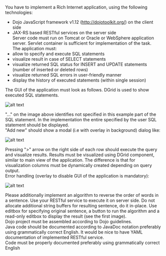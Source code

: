 You have to implement a Rich Internet application, using the following technologies:  
 - Dojo JavaScript framework v1.12 (http://dojotoolkit.org/) on the client side  
 - JAX-RS based RESTful services on the server side  
Server code must run on Tomcat or Oracle or WebSphere application server. Servlet container is
sufficient for implementation of the task.  
The application must:  
 - allow to specify and execute SQL statements  
 - visualize result in case of SELECT statements  
 - visualize returned SQL status for INSERT and UPDATE statements (number of inserted
or deleted rows)  
 - visualize returned SQL errors in user-friendly manner  
 - display the history of executed statements (within single session)  

The GUI of the application must look as follows. DGrid is used to show executed SQL
statements.  

![alt text]()

"..." on the image above identifies not specified in this example part of the SQL statement. In the
implementation the entire specified by the user SQL statement should be displayed.  
"Add new" should show a modal (i.e with overlay in background) dialog like:  

![alt text]()

Pressing ">" arrow on the right side of each row should execute the query and visualize results.
Results must be visualized using DGrid component, similar to main view of the application. The
difference is that for visualization columns must be dynamically created depending on query
output.  
Error handling (overlay to disable GUI of the application is mandatory):  

![alt text]()

Please additionally implement an algorithm to reverse the order of words in a sentence. Use your
RESTful service to execute it on server side. Do not allocate additional string buffers for resulting
sentence, do it in-place. Use editbox for specifying original sentence, a button to run the algorithm
and a read-only editbox to display the result (see the first image).  
Dojo project must be assembled according to Dojo guidelines.  
Java code should be documented according to JavaDoc notation preferably using grammatically
correct English. It would be nice to have YAML documentation of implemented RESTful service.  
Code must be properly documented preferably using grammatically correct English 
